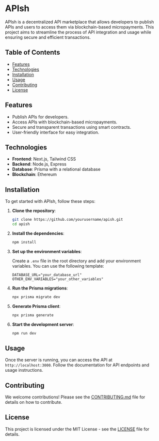 # APIsh

APIsh is a decentralized API marketplace that allows developers to publish APIs and users to access them via blockchain-based micropayments. This project aims to streamline the process of API integration and usage while ensuring secure and efficient transactions.

## Table of Contents
- [Features](#features)
- [Technologies](#technologies)
- [Installation](#installation)
- [Usage](#usage)
- [Contributing](#contributing)
- [License](#license)

## Features
- Publish APIs for developers.
- Access APIs with blockchain-based micropayments.
- Secure and transparent transactions using smart contracts.
- User-friendly interface for easy integration.

## Technologies
- **Frontend**: Next.js, Tailwind CSS
- **Backend**: Node.js, Express
- **Database**: Prisma with a relational database
- **Blockchain**: Ethereum

## Installation

To get started with APIsh, follow these steps:

1. **Clone the repository**:

   ```bash
   git clone https://github.com/yourusername/apish.git
   cd apish
   ```

2. **Install the dependencies**:

   ```bash
   npm install
   ```

3. **Set up the environment variables**:

   Create a `.env` file in the root directory and add your environment variables. You can use the following template:

   ```plaintext
   DATABASE_URL="your_database_url"
   OTHER_ENV_VARIABLES="your_other_variables"
   ```

4. **Run the Prisma migrations**:

   ```bash
   npx prisma migrate dev
   ```

5. **Generate Prisma client**:

   ```bash
   npx prisma generate
   ```

6. **Start the development server**:

   ```bash
   npm run dev
   ```

## Usage

Once the server is running, you can access the API at `http://localhost:3000`. Follow the documentation for API endpoints and usage instructions.

## Contributing

We welcome contributions! Please see the [CONTRIBUTING.md](contributing.md) file for details on how to contribute.

## License

This project is licensed under the MIT License - see the [LICENSE](LICENSE) file for details.
